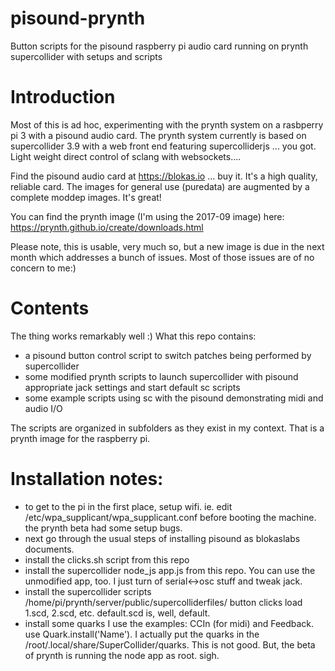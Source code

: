 # pisound-prynth

Button scripts for the pisound raspberry pi audio card running on prynth supercollider with setups and scripts

# Introduction

Most of this is ad hoc, experimenting with the prynth system on a rasbperry pi 3 with a pisound audio card. The prynth system currently is based on supercollider 3.9 with a web front end featuring supercolliderjs ... you got. Light weight direct control of sclang with websockets.... 

Find the pisound audio card at https://blokas.io ... buy it. It's a high quality, reliable card. The images for general use (puredata) are augmented by a complete moddep images. It's great! 

You can find the prynth image (I'm using the 2017-09 image) here:
https://prynth.github.io/create/downloads.html

Please note, this is usable, very much so, but a new image is due in the next month which addresses a bunch of issues. Most of those issues are of no concern to me:)

# Contents
The thing works remarkably well :) What this repo contains:

- a pisound button control script to switch patches being performed by supercollider
- some modified prynth scripts to launch supercollider with pisound appropriate jack settings and start default sc scripts
- some example scripts using sc with the pisound demonstrating midi and audio I/O

The scripts are organized in subfolders as they exist in my context. That is a prynth image for the raspberry pi.

# Installation notes:

  *  to get to the pi in the first place, setup wifi. ie. edit /etc/wpa_supplicant/wpa_supplicant.conf before booting the machine. the prynth beta had some setup bugs.
  *  next go through the usual steps of installing pisound as blokaslabs documents.
  *  install the clicks.sh script from this repo
  *  install the supercollider node_js app.js from this repo. You can use the unmodified app, too. I just turn of serial<->osc stuff and tweak jack.
  *  install the supercollider scripts /home/pi/prynth/server/public/supercolliderfiles/ button clicks load 1.scd, 2.scd, etc. default.scd is, well, default.
  *  install some quarks I use the examples: CCIn (for midi) and Feedback. use Quark.install('Name'). I actually put the quarks in the /root/.local/share/SuperCollider/quarks. This is not good. But, the beta of prynth is running the node app as root. sigh. 


